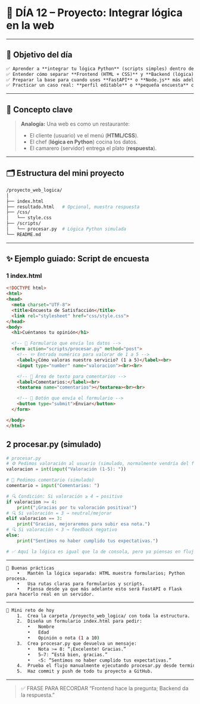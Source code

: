 # 🧠 DÍA 12 – Proyecto: Integrar lógica en la web

---

## 🎯 Objetivo del día
``` md
✅ Aprender a **integrar tu lógica Python** (scripts simples) dentro de un flujo web real (simulado).  
✅ Entender cómo separar **Frontend (HTML + CSS)** y **Backend (lógica)** aunque sea con scripts locales.  
✅ Preparar la base para cuando uses **FastAPI** o **Node.js** más adelante.  
✅ Practicar un caso real: **perfil editable** o **pequeña encuesta** con variables, condicionales y funciones.
```
---

## 🔑 Concepto clave

> **Analogía:** Una web es como un restaurante:  
> - El cliente (usuario) ve el menú (**HTML/CSS**).  
> - El chef (**lógica en Python**) cocina los datos.  
> - El camarero (servidor) entrega el plato (**respuesta**).

---

## 🗂️ Estructura del mini proyecto
```bash
/proyecto_web_logica/
│
├── index.html
├── resultado.html   # Opcional, muestra respuesta
├── /css/
│   └── style.css
├── /scripts/
│   └── procesar.py  # Lógica Python simulada
└── README.md
```
---

## ✨ Ejemplo guiado: Script de encuesta

### 1 index.html

```html
<!DOCTYPE html>
<html>
<head>
  <meta charset="UTF-8">
  <title>Encuesta de Satisfacción</title>
  <link rel="stylesheet" href="css/style.css">
</head>
<body>
  <h1>Cuéntanos tu opinión</h1>

  <!-- 🔗 Formulario que envía los datos -->
  <form action="scripts/procesar.py" method="post">
    <!-- ✏️ Entrada numérica para valorar de 1 a 5 -->
    <label>¿Cómo valoras nuestro servicio? (1 a 5)</label><br>
    <input type="number" name="valoracion"><br><br>

    <!-- 📝 Área de texto para comentarios -->
    <label>Comentarios:</label><br>
    <textarea name="comentarios"></textarea><br><br>

    <!-- 🔘 Botón que envía el formulario -->
    <button type="submit">Enviar</button>
  </form>

</body>
</html>
```

## 2 procesar.py (simulado)
```python
# procesar.py
# ⚙️ Pedimos valoración al usuario (simulado, normalmente vendría del form)
valoracion = int(input("Valoración (1-5): "))

# 📝 Pedimos comentario (simulado)
comentario = input("Comentarios: ")

# 🔍 Condición: Si valoración ≥ 4 → positivo
if valoracion >= 4:
    print("¡Gracias por tu valoración positiva!")
# 🔍 Si valoración = 3 → neutral/mejorar
elif valoracion == 3:
    print("Gracias, mejoraremos para subir esa nota.")
# 🔍 Si valoración < 3 → feedback negativo
else:
    print("Sentimos no haber cumplido tus expectativas.")

# ✅ Aquí la lógica es igual que la de consola, pero ya piensas en flujos web.
```

---
```
🧩 Buenas prácticas
	•	Mantén la lógica separada: HTML muestra formularios; Python procesa.
	•	Usa rutas claras para formularios y scripts.
	•	Piensa desde ya que más adelante esto será FastAPI o Flask para hacerlo real en un servidor.
```
---
```bash
🧪 Mini reto de hoy
	1.	Crea la carpeta /proyecto_web_logica/ con toda la estructura.
	2.	Diseña un formulario index.html para pedir:
	    •	Nombre
	    •	Edad
	    •	Opinión o nota (1 a 10)
	3.	Crea procesar.py que devuelva un mensaje:
	    •	Nota >= 8: “¡Excelente! Gracias.”
	    •	5–7: “Está bien, gracias.”
	    •	<5: “Sentimos no haber cumplido tus expectativas.”
	4.	Prueba el flujo manualmente ejecutando procesar.py desde terminal.
	5.	Haz commit y push de todo tu proyecto a GitHub.
```
---

>✅ FRASE PARA RECORDAR
“Frontend hace la pregunta; Backend da la respuesta.”
